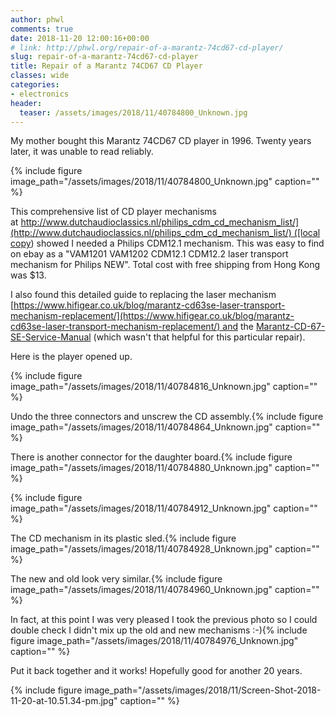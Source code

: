 ```yaml
---
author: phwl
comments: true
date: 2018-11-20 12:00:16+00:00
# link: http://phwl.org/repair-of-a-marantz-74cd67-cd-player/
slug: repair-of-a-marantz-74cd67-cd-player
title: Repair of a Marantz 74CD67 CD Player
classes: wide
categories:
- electronics
header:
  teaser: /assets/images/2018/11/40784800_Unknown.jpg
---
```


My mother bought this Marantz 74CD67 CD player in 1996. Twenty years later, it was unable to read reliably.

{% include figure image_path="/assets/images/2018/11/40784800_Unknown.jpg" caption="" %}

<!-- more -->

This comprehensive list of CD player mechanisms at [http://www.dutchaudioclassics.nl/philips_cdm_cd_mechanism_list/](http://www.dutchaudioclassics.nl/philips_cdm_cd_mechanism_list/) ([local copy](/assets/images/2018/11/DutchAudioClassics.nl-Information-specifications-photos-and-service-manuals-of-Philips-Marantz-TDA1541-cd-players.pdf)) showed I needed a Philips CDM12.1 mechanism. This was easy to find on ebay as a "VAM1201 VAM1202 CDM12.1 CDM12.2 laser transport mechanism for Philips NEW". Total cost with free shipping from Hong Kong was $13.

I also found this detailed guide to replacing the laser mechanism [https://www.hifigear.co.uk/blog/marantz-cd63se-laser-transport-mechanism-replacement/](https://www.hifigear.co.uk/blog/marantz-cd63se-laser-transport-mechanism-replacement/) and the [Marantz-CD-67-SE-Service-Manual](/assets/images/2018/11/Marantz-CD-67-SE-Service-Manual.pdf) (which wasn't that helpful for this particular repair).

Here is the player opened up.

{% include figure image_path="/assets/images/2018/11/40784816_Unknown.jpg" caption="" %}

Undo the three connectors and unscrew the CD assembly.{% include figure image_path="/assets/images/2018/11/40784864_Unknown.jpg" caption="" %}

There is another connector for the daughter board.{% include figure image_path="/assets/images/2018/11/40784880_Unknown.jpg" caption="" %}

{% include figure image_path="/assets/images/2018/11/40784912_Unknown.jpg" caption="" %}

The CD mechanism in its plastic sled.{% include figure image_path="/assets/images/2018/11/40784928_Unknown.jpg" caption="" %}

The new and old look very similar.{% include figure image_path="/assets/images/2018/11/40784960_Unknown.jpg" caption="" %}

In fact, at this point I was very pleased I took the previous photo so I could double check I didn't mix up the old and new mechanisms :-){% include figure image_path="/assets/images/2018/11/40784976_Unknown.jpg" caption="" %}

Put it back together and it works! Hopefully good for another 20 years.

{% include figure image_path="/assets/images/2018/11/Screen-Shot-2018-11-20-at-10.51.34-pm.jpg" caption="" %}
